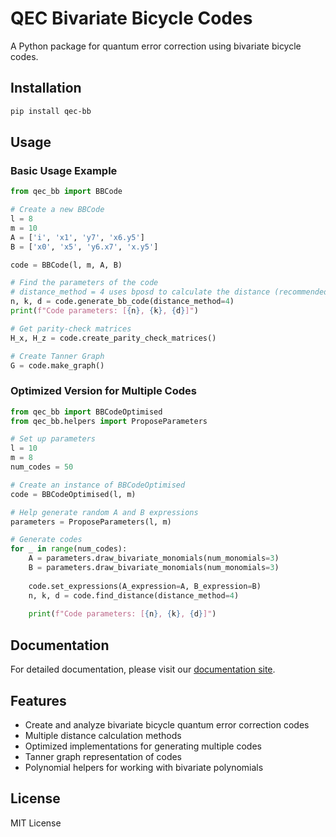 # QEC Bivariate Bicycle Codes

A Python package for quantum error correction using bivariate bicycle codes.

## Installation

```bash
pip install qec-bb
```

## Usage

### Basic Usage Example

```python
from qec_bb import BBCode

# Create a new BBCode
l = 8
m = 10
A = ['i', 'x1', 'y7', 'x6.y5']
B = ['x0', 'x5', 'y6.x7', 'x.y5']

code = BBCode(l, m, A, B)

# Find the parameters of the code
# distance_method = 4 uses bposd to calculate the distance (recommended)
n, k, d = code.generate_bb_code(distance_method=4)
print(f"Code parameters: [{n}, {k}, {d}]")

# Get parity-check matrices
H_x, H_z = code.create_parity_check_matrices()

# Create Tanner Graph
G = code.make_graph()
```

### Optimized Version for Multiple Codes

```python
from qec_bb import BBCodeOptimised
from qec_bb.helpers import ProposeParameters

# Set up parameters
l = 10
m = 8
num_codes = 50

# Create an instance of BBCodeOptimised
code = BBCodeOptimised(l, m)

# Help generate random A and B expressions
parameters = ProposeParameters(l, m)

# Generate codes
for _ in range(num_codes):
    A = parameters.draw_bivariate_monomials(num_monomials=3)
    B = parameters.draw_bivariate_monomials(num_monomials=3)
    
    code.set_expressions(A_expression=A, B_expression=B)
    n, k, d = code.find_distance(distance_method=4)
    
    print(f"Code parameters: [{n}, {k}, {d}]")
```

## Documentation

For detailed documentation, please visit our [documentation site](https://github.com/vanshjjw/qec-bivariate-bicycle/blob/master/src/usage.md).

## Features

- Create and analyze bivariate bicycle quantum error correction codes
- Multiple distance calculation methods
- Optimized implementations for generating multiple codes
- Tanner graph representation of codes
- Polynomial helpers for working with bivariate polynomials

## License

MIT License 